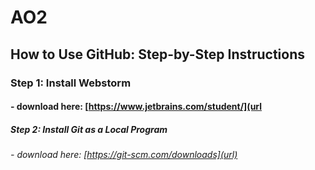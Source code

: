 # AO2

## How to Use GitHub: Step-by-Step Instructions 

### Step 1: Install Webstorm 

#### - download here: [https://www.jetbrains.com/student/](url

##### Step 2: Install Git as a Local Program

###### - download here: [https://git-scm.com/downloads](url)



